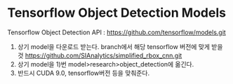 # Tensorflow Object Detection Models

 Tensorflow Object Detection API : https://github.com/tensorflow/models.git
 1) 상기 model을 다운로드 받는다. branch에서 해당 tensorflow 버전에 맞게 받을 것
 https://github.com/SIAnalytics/simplified_rbox_cnn.git 
 2) 상기 model을 1)번 model>research>object_detection에 옮긴다.
 3) 반드시 CUDA 9.0, tensorflow버전 등을 맞춰준다.

